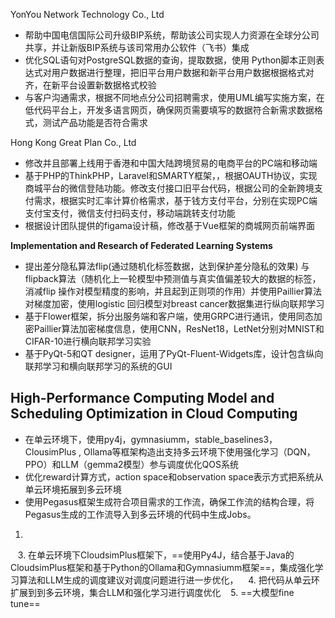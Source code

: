 
YonYou Network Technology Co., Ltd
- 帮助中国电信国际公司升级BIP系统，帮助该公司实现人力资源在全球分公司共享，并让新版BIP系统与该司常用办公软件（飞书）集成
- 优化SQL语句对PostgreSQL数据的查询，提取数据，使用 Python脚本正则表达式对用户数据进行整理，把旧平台用户数据和新平台用户数据根据格式对齐，在新平台设置新数据格式校验
- 与客户沟通需求，根据不同地点分公司招聘需求，使用UML编写实施方案，在低代码平台上，开发多语言网页，确保网页需要填写的数据符合新需求数据格式，测试产品功能是否符合需求

Hong Kong Great Plan Co., Ltd
- 修改并且部署上线用于香港和中国大陆跨境贸易的电商平台的PC端和移动端
- 基于PHP的ThinkPHP，Laravel和SMARTY框架，，根据OAUTH协议，实现商城平台的微信登陆功能。修改支付接口旧平台代码，根据公司的全新跨境支付需求，根据实时汇率计算价格需求，基于钱方支付平台，分别在实现PC端支付宝支付，微信支付扫码支付，移动端跳转支付功能
- 根据设计团队提供的figama设计稿，修改基于Vue框架的商城网页前端界面



**Implementation and Research of Federated Learning Systems**

- 提出差分隐私算法flip(通过随机化标签数据，达到保护差分隐私的效果) 与flipback算法（随机化上一轮模型中预测值与真实值偏差较大的数据的标签，消减flip 操作对模型精度的影响，并且起到正则项的作用）并使用Paillier算法对梯度加密，使用logistic 回归模型对breast cancer数据集进行纵向联邦学习
- 基于Flower框架，拆分出服务端和客户端，使用GRPC进行通讯，使用同态加密Paillier算法加密梯度信息，使用CNN，ResNet18，LetNet分别对MNIST和CIFAR-10进行横向联邦学习实验
- 基于PyQt-5和QT designer，运用了PyQt-Fluent-Widgets库，设计包含纵向联邦学习和横向联邦学习的系统的GUI

**High-Performance Computing Model and Scheduling Optimization in Cloud Computing**
- 
 -  在单云环境下，使用py4j，gymnasiumm，stable_baselines3，ClousimPlus , Ollama等框架构造出支持多云环境下使用强化学习（DQN，PPO）和LLM（gemma2模型）参与调度优化QOS系统
 - 优化reward计算方式，action space和observation space表示方式把系统从单云环境拓展到多云环境
 - 使用Pegasus框架生成符合项目需求的工作流，确保工作流的结构合理，将Pegasus生成的工作流导入到多云环境的代码中生成Jobs。

  1. 
   3. 在单云环境下CloudsimPlus框架下，==使用Py4J，结合基于Java的CloudsimPlus框架和基于Python的Ollama和Gymnasiumm框架==，集成强化学习算法和LLM生成的调度建议对调度问题进行进一步优化，
   4. 把代码从单云环扩展到到多云环境，集合LLM和强化学习进行调度优化
   5. ==大模型fine tune==
   